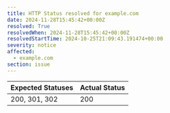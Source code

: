 ```yaml
---
title: HTTP Status resolved for example.com
date: 2024-11-28T15:45:42+00:00Z
resolved: True
resolvedWhen: 2024-11-28T15:45:42+00:00Z
resolvedStartTime: 2024-10-25T21:09:43.191474+00:00
severity: notice
affected:
  - example.com
section: issue
---
```


| Expected Statuses | Actual Status  |
|-------------------|----------------|
| 200, 301, 302 | 200 |
